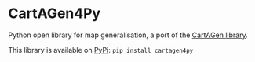 # CartAGen4Py
Python open library for map generalisation, a port of the [CartAGen library](https://github.com/IGNF/CartAGen).

This library is available on [PyPi](https://pypi.org/project/cartagen4py/): 
`pip install cartagen4py`